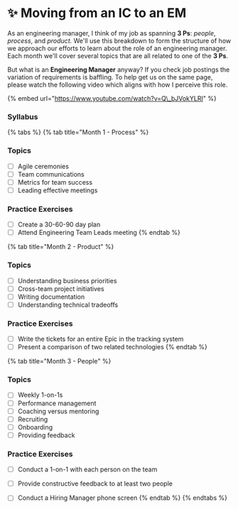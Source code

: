 # ✨ Moving from an IC to an EM

As an engineering manager, I think of my job as spanning **3 Ps**: _people_, _process_, and _product._ We'll use this breakdown to form the structure of how we approach our efforts to learn about the role of an engineering manager. Each month we'll cover several topics that are all related to one of the **3 Ps**.

But what is an **Engineering Manager** anyway? If you check job postings the variation of requirements is baffling. To help get us on the same page, please watch the following video which aligns with how I perceive this role.

{% embed url="https://www.youtube.com/watch?v=Q\_bJVokYLRI" %}

### Syllabus

{% tabs %}
{% tab title="Month 1 - Process" %}
### Topics

* [ ] Agile ceremonies
* [ ] Team communications
* [ ] Metrics for team success
* [ ] Leading effective meetings

### Practice Exercises

* [ ] Create a 30-60-90 day plan
* [ ] Attend Engineering Team Leads meeting
{% endtab %}

{% tab title="Month 2 - Product" %}
### Topics

* [ ] Understanding business priorities
* [ ] Cross-team project initiatives
* [ ] Writing documentation
* [ ] Understanding technical tradeoffs

### Practice Exercises

* [ ] Write the tickets for an entire Epic in the tracking system
* [ ] Present a comparison of two related technologies
{% endtab %}

{% tab title="Month 3 - People" %}
### Topics

* [ ] Weekly 1-on-1s
* [ ] Performance management
* [ ] Coaching versus mentoring
* [ ] Recruiting
* [ ] Onboarding
* [ ] Providing feedback

### Practice Exercises

* [ ] Conduct a 1-on-1 with each person on the team
* [ ] Provide constructive feedback to at least two people
* [ ] Conduct a Hiring Manager phone screen
{% endtab %}
{% endtabs %}

